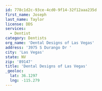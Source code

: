 ```yaml
---
id: 778c1d2c-93ce-4cd0-9f14-32f12aaa235d
first_name: Joseph
last_name: Taylor
license: DDS
services:
  - Dentist
category: Dentists
org_name: 'Dental Designs of Las Vegas'
address: '3975 S Durango Dr '
city: 'Las Vegas'
state: NV
zip: '89147'
title: 'Dental Designs of Las Vegas'
_geoloc:
  lat: 36.1297
  lng: -115.279
---
```

